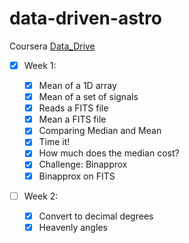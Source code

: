 # data-driven-astro

Coursera [Data_Drive](https://www.coursera.org/learn/data-driven-astronomy)

- [x] Week 1:

  - [x] Mean of a 1D array
  - [x] Mean of a set of signals
  - [x] Reads a FITS file
  - [x] Mean a FITS file
  - [x] Comparing Median and Mean
  - [x] Time it!
  - [x] How much does the median cost?
  - [x] Challenge: Binapprox
  - [x] Binapprox on FITS

- [ ] Week 2:
    
  - [x] Convert to decimal degrees
  - [x] Heavenly angles